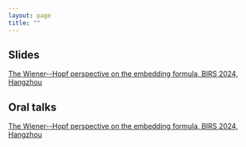 ```yaml
---
layout: page
title: ""
---
```


## Slides 
 
 [The Wiener--Hopf perspective on the embedding formula, BIRS 2024, Hangzhou](/AndreyKorolkov.pdf)


## Oral talks 

[The Wiener--Hopf perspective on the embedding formula, BIRS 2024, Hangzhou](http://www.birs.ca/events/2024/5-day-workshops/24w5506/videos/embed/202410301000-Korolkov.mp4)


